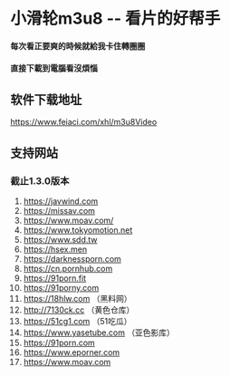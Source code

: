 # 小滑轮m3u8 -- 看片的好帮手

#### 每次看正要爽的時候就給我卡住轉圈圈

#### 直接下載到電腦看沒煩惱


## 软件下载地址
https://www.feiaci.com/xhl/m3u8Video

## 支持网站
### 截止1.3.0版本
1. https://javwind.com
2. https://missav.com
3. https://www.moav.com/
4. https://www.tokyomotion.net
5. https://www.sdd.tw
6. https://hsex.men
7. https://darknessporn.com
8. https://cn.pornhub.com
9. https://91porn.fit
10. https://91porny.com
11. https://18hlw.com （黑料网）
12. http://7130ck.cc （黄色仓库）
13. https://51cg1.com （51吃瓜）
14. https://www.yasetube.com （亚色影库）
15. https://91porn.com
16. https://www.eporner.com
17. https://www.moav.com
